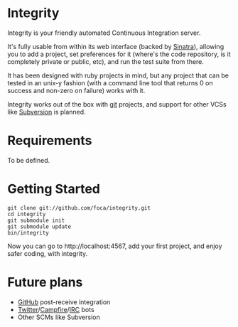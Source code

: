 Integrity
=========

Integrity is your friendly automated Continuous Integration server.

It's fully usable from within its web interface (backed by [Sinatra][]), 
allowing you to add a project, set preferences for it (where's the code 
repository, is it completely private or public, etc), and run the test suite 
from there.

It has been designed with ruby projects in mind, but any project that can be
tested in an unix-y fashion (with a command line tool that returns 0 on success
and non-zero on failure) works with it.

Integrity works out of the box with [git][] projects, and support for other 
VCSs like [Subversion][svn] is planned.

Requirements
============

To be defined.

Getting Started
===============

    git clone git://github.com/foca/integrity.git
    cd integrity
    git submodule init
    git submodule update
    bin/integrity

Now you can go to http://localhost:4567, add your first project, and enjoy
safer coding, with integrity.

Future plans
============

* [GitHub][] post-receive integration
* [Twitter][]/[Campfire][]/[IRC][] bots
* Other SCMs like Subversion

[Sinatra]: http://sinatrarb.com
[git]: http://git.or.cz
[svn]: http://subversion.tigris.org
[GitHub]: http://github.com
[Twitter]: http://twitter.com
[Campfire]: http://campfirenow.com
[IRC]: http://wikipedia.org/wiki/IRC
